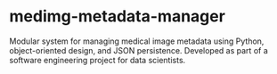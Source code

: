 # medimg-metadata-manager
Modular system for managing medical image metadata using Python, object-oriented design, and JSON persistence. Developed as part of a software engineering project for data scientists.
